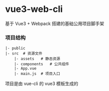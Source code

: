 # vue3-web-cli

基于 Vue3 + Webpack 搭建的基础公用项目脚手架

### 项目结构

```
|- public
|- src  # 资源文件
    |- assets   # 静态资源
    |- components   # 公共组件
    |- App.vue
    |- main.js  # 项目入口
```

项目是由 vue-cli 的 vue3 模板生成的
